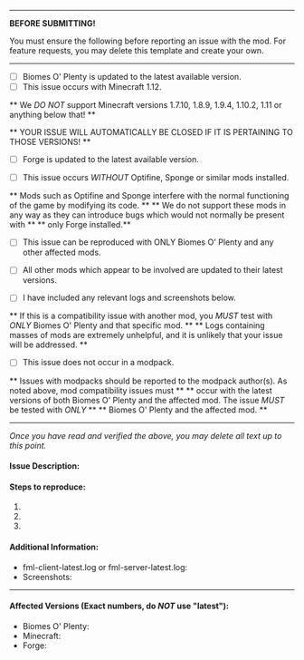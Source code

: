 ----------------------------------------



**BEFORE SUBMITTING!**

You must ensure the following before reporting an issue with the mod.
For feature requests, you may delete this template and create your own.




----------------------------------------

- [ ] Biomes O' Plenty is updated to the latest available version.
- [ ] This issue occurs with Minecraft 1.12. 

** We *DO NOT* support Minecraft versions 1.7.10, 1.8.9, 1.9.4, 1.10.2, 1.11 or anything below that! **  

** YOUR ISSUE WILL AUTOMATICALLY BE CLOSED IF IT IS PERTAINING TO THOSE VERSIONS! **

- [ ] Forge is updated to the latest available version.

- [ ] This issue occurs *WITHOUT* Optifine, Sponge or similar mods installed.

** Mods such as Optifine and Sponge interfere with the normal functioning of the game by modifying its code. **
** We do not support these mods in any way as they can introduce bugs which would not normally be present with **
** only Forge installed.**

- [ ] This issue can be reproduced with ONLY Biomes O' Plenty and any other affected mods.

- [ ] All other mods which appear to be involved are updated to their latest versions.

- [ ] I have included any relevant logs and screenshots below.

** If this is a compatibility issue with another mod, you *MUST* test with *ONLY* Biomes O' Plenty and that specific mod. **
** Logs containing masses of mods are extremely unhelpful, and it is unlikely that your issue will be addressed. **

- [ ] This issue does not occur in a modpack. 

** Issues with modpacks should be reported to the modpack author(s). As noted above, mod compatibility issues must **
** occur with the latest versions of both Biomes O' Plenty and the affected mod. The issue *MUST* be tested with *ONLY* **
** Biomes O' Plenty and the affected mod. **

---

*Once you have read and verified the above, you may delete all text up to this point.*

#### Issue Description:



#### Steps to reproduce:

1. 
2. 
3. 

#### Additional Information:

- fml-client-latest.log or fml-server-latest.log:
- Screenshots:

____
#### Affected Versions (Exact numbers, do *NOT* use "latest"):

- Biomes O' Plenty: 
- Minecraft: 
- Forge: 
